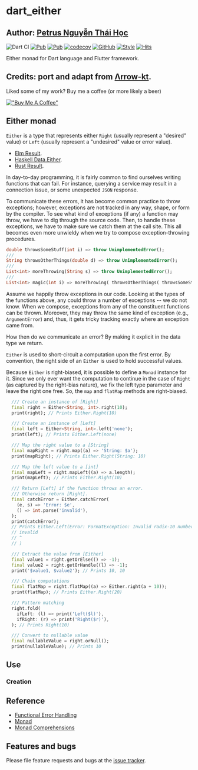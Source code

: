 # dart_either

## Author: [Petrus Nguyễn Thái Học](https://github.com/hoc081098)

![Dart CI](https://github.com/hoc081098/dart_either/workflows/Dart%20CI/badge.svg)
[![Pub](https://img.shields.io/pub/v/dart_either)](https://pub.dev/packages/dart_either)
[![Pub](https://img.shields.io/pub/v/dart_either?include_prereleases)](https://pub.dev/packages/dart_either)
[![codecov](https://codecov.io/gh/hoc081098/dart_either/branch/master/graph/badge.svg)](https://codecov.io/gh/hoc081098/dart_either)
[![GitHub](https://img.shields.io/github/license/hoc081098/dart_either?color=4EB1BA)](https://opensource.org/licenses/MIT)
[![Style](https://img.shields.io/badge/style-lints-40c4ff.svg)](https://pub.dev/packages/lints)
[![Hits](https://hits.seeyoufarm.com/api/count/incr/badge.svg?url=https%3A%2F%2Fgithub.com%2Fhoc081098%2Fdart_either&count_bg=%2379C83D&title_bg=%23555555&icon=&icon_color=%23E7E7E7&title=hits&edge_flat=false)](https://hits.seeyoufarm.com)

Either monad for Dart language and Flutter framework.

## Credits: port and adapt from [Λrrow-kt](https://github.com/arrow-kt/arrow).

Liked some of my work? Buy me a coffee (or more likely a beer)

[!["Buy Me A Coffee"](https://cdn.buymeacoffee.com/buttons/default-orange.png)](https://www.buymeacoffee.com/hoc081098)

## Either monad

`Either` is a type that represents either `Right` (usually represent a "desired" value)
or `Left` (usually represent a "undesired" value or error value).

- [Elm Result](http://package.elm-lang.org/packages/elm-lang/core/5.1.1/Result).
- [Haskell Data.Either](https://hackage.haskell.org/package/base-4.10.0.0/docs/Data-Either.html).
- [Rust Result](https://doc.rust-lang.org/std/result/enum.Result.html).

In day-to-day programming, it is fairly common to find ourselves writing functions that can fail.
For instance, querying a service may result in a connection issue, or some unexpected `JSON` response.

To communicate these errors, it has become common practice to throw exceptions; however,
exceptions are not tracked in any way, shape, or form by the compiler. To see what
kind of exceptions (if any) a function may throw, we have to dig through the source code.
Then, to handle these exceptions, we have to make sure we catch them at the call site. This
all becomes even more unwieldy when we try to compose exception-throwing procedures.

```dart
double throwsSomeStuff(int i) => throw UnimplementedError();
///
String throwsOtherThings(double d) => throw UnimplementedError();
///
List<int> moreThrowing(String s) => throw UnimplementedError();
///
List<int> magic(int i) => moreThrowing( throwsOtherThings( throwsSomeStuff(i) ) );
```

Assume we happily throw exceptions in our code. Looking at the types of the functions above,
any could throw a number of exceptions -- we do not know. When we compose, exceptions from any of the constituent
functions can be thrown. Moreover, they may throw the same kind of exception
(e.g., `ArgumentError`) and, thus, it gets tricky tracking exactly where an exception came from.

How then do we communicate an error? By making it explicit in the data type we return.

`Either` is used to short-circuit a computation upon the first error.
By convention, the right side of an `Either` is used to hold successful values.

Because `Either` is right-biased, it is possible to define a `Monad` instance for it.
Since we only ever want the computation to continue in the case of `Right` (as captured by the right-bias nature),
we fix the left type parameter and leave the right one free. So, the `map` and `flatMap` methods are right-biased.

```dart
  /// Create an instance of [Right]
  final right = Either<String, int>.right(10);
  print(right); // Prints Either.Right(10)

  /// Create an instance of [Left]
  final left = Either<String, int>.left('none');
  print(left); // Prints Either.Left(none)

  /// Map the right value to a [String]
  final mapRight = right.map((a) => 'String: $a');
  print(mapRight); // Prints Either.Right(String: 10)

  /// Map the left value to a [int]
  final mapLeft = right.mapLeft((a) => a.length);
  print(mapLeft); // Prints Either.Right(10)

  /// Return [Left] if the function throws an error.
  /// Otherwise return [Right].
  final catchError = Either.catchError(
    (e, s) => 'Error: $e',
    () => int.parse('invalid'),
  );
  print(catchError);
  // Prints Either.Left(Error: FormatException: Invalid radix-10 number (at character 1)
  // invalid
  // ^
  // )

  /// Extract the value from [Either]
  final value1 = right.getOrElse(() => -1);
  final value2 = right.getOrHandle((l) => -1);
  print('$value1, $value2'); // Prints 10, 10

  /// Chain computations
  final flatMap = right.flatMap((a) => Either.right(a + 10));
  print(flatMap); // Prints Either.Right(20)

  /// Pattern matching
  right.fold(
    ifLeft: (l) => print('Left($l)'),
    ifRight: (r) => print('Right($r)'),
  ); // Prints Right(10)

  /// Convert to nullable value
  final nullableValue = right.orNull();
  print(nullableValue); // Prints 10
```

## Use

### Creation

## Reference

- [Functional Error Handling](https://arrow-kt.io/docs/patterns/error_handling/)
- [Monad](https://arrow-kt.io/docs/patterns/monads/)
- [Monad Comprehensions](https://arrow-kt.io/docs/patterns/monad_comprehensions/)

## Features and bugs

Please file feature requests and bugs at the [issue tracker][tracker].

[tracker]: https://github.com/hoc081098/dart_either/issues
